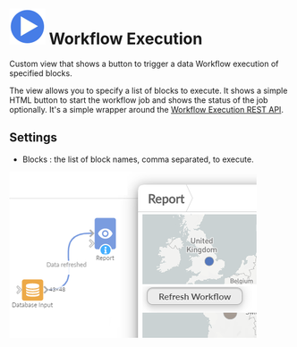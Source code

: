 # ![](icon.svg) Workflow Execution

Custom view that shows a button to trigger a data Workflow execution of specified blocks.

The view allows you to specify a list of blocks to execute. It shows a simple HTML button to start the workflow job and shows the
status of the job optionally.
It's a simple wrapper around the [Workflow Execution REST API](https://help.visokio.com/support/solutions/articles/42000073133-workflow-execution-rest-apis). 

## Settings

 - Blocks : the list of block names, comma separated, to execute.

![screenshot](thumbnail.png)
